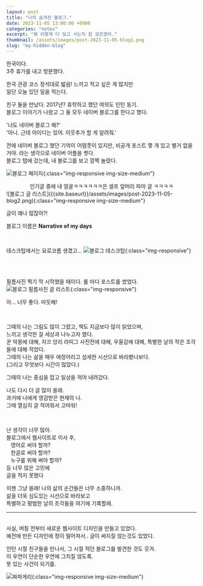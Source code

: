 ```yaml
---
layout: post
title: "나의 숨겨진 블로그."
date: 2023-11-05 13:00:00 +0900
categories: "notes"
excerpt: "왜 이렇게 다 잊고 사는지 참 모르겠어."
thumbnail: /assets/images/post-2023-11-05-blog1.png
slug: "my-hidden-blog"
---
```


한국이다. <br />
3주 휴가를 내고 방문했다. 

한국 관광 코스 정석대로 밟음! 느끼고 적고 싶은 게 많지만 <br />
일단 오늘 있던 일을 적는다. 

친구 둘을 만났다. 2017년? 휴학하고 했던 여의도 인턴 동기. <br />
블로그 이야기가 나왔고 그 둘 모두 네이버 블로그를 한다고 했다. 

'너도 네이버 블로그 해?' <br />
'아니. 근데 아이디는 있어. 이웃추가 할 게 알려줘.'

전에 네이버 블로그 했던 기억이 어렴풋이 있지만, 비공개 포스트 몇 개 있고 별거 없을 거야. 라는 생각으로 네이버 어플을 켯다. <br />
블로그 탭에 갔는데, 내 블로그를 보고 깜짝 놀랐다. 

![블로그 페이지]({{site.baseurl}}/assets/images/post-2023-11-05-blog1.png){:class="img-responsive img-size-medium"}
<figcaption align="center">인기글 중에 내 얼굴ㅋㅋㅋㅋㅋㅋ은 셀프 앞머리 파마 글 ㅋㅋㅋㅋ </figcaption>
![블로그 글 리스트]({{site.baseurl}}/assets/images/post-2023-11-05-blog2.png){:class="img-responsive img-size-medium"}


글이 꽤나 많잖아?! 

블로그 이름은 **Narrative of my days**

<br />

데스크탑에서는 요로코롬 생겼고...
![블로그 데스크탑]({{site.baseurl}}/assets/images/post-2023-11-05-blog3.png){:class="img-responsive"}

<br /><br />


필름사진 찍기 막 시작했을 때이다. 롤 마다 포스트를 썼었다. 
![블로그 필름사진 글 리스트]({{site.baseurl}}/assets/images/post-2023-11-05-blog4.png){:class="img-responsive"}

아... 너무 좋다. 따듯해!

<br />

그때의 나는 그림도 많이 그렸고, 책도 지금보다 많이 읽었으며, <br />
느끼고 생각한 걸 세상과 나누고자 했다. <br />
꾼 악몽에 대해, 자끄 앙리 라띠그 사진전에 대해, 우울감에 대해, 특별한 날의 작은 조각들에 대해 적었다. <br />
그때의 나는 삶을 매우 애정어리고 섬세한 시선으로 바라봤나보다. <br />
(그리고 무엇보다 시간이 많았다.)


그때의 나는 중심을 잡고 일상을 적어 내려갔다. <br />

나도 다시 더 글 많이 쓸래. <br />
과거에 나에게 영감받은 현재의 나. <br />
그때 열심히 글 적어줘서 고마워!

<br />

난 생각이 너무 많아. <br />
블로그에서 웹사이트로 이사 후, <br />
&nbsp;&nbsp; 영어로 써야 할까? <br />
&nbsp;&nbsp; 한글로 써야 할까? <br />
&nbsp;&nbsp; 누구를 위해 써야 할까?<br />
등 너무 많은 고민에 <br />
글을 적지 못했다

이젠 그냥 쓸래! 나의 삶의 순간들은 너무 소중하니까. \
삶을 더욱 심도있는 시선으로 바라보고 <br />
특별하고 평범한 날의 조각들을 여기에 기록할래. 

---
<br />
사실, 며칠 전부터 새로운 웹사이트 디자인을 만들고 있었다. <br />
예전에 만든 디자인에 정이 떨어져서.. 글이 써지질 않는것도 있었다. 

인턴 시절 친구들을 만나서, 그 시절 적던 블로그를 발견한 것도 웃겨. <br />
이 우연이 단순한 우연에 그치질 않도록. <br />
뜻 있는 사건이 되기를.

![짜파게리]({{site.baseurl}}/assets/images/post-2023-11-05-jjapaghetti.jpg){:class="img-responsive img-size-medium"}


